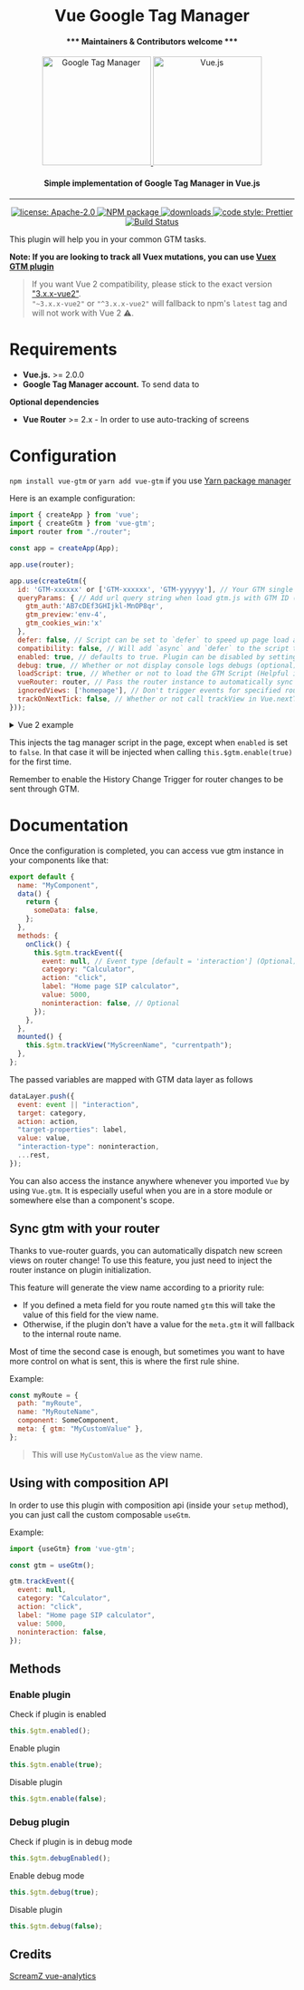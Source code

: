 <h1 align="center">Vue Google Tag Manager</h1>

<h4 align="center">*** Maintainers & Contributors welcome ***</h4>

<p align="center">
  <a href="https://tagmanager.google.com/">
    <img alt="Google Tag Manager" src="https://www.gstatic.cn/analytics-suite/header/suite/v2/ic_tag_manager.svg" height="192">
  </a>
  <a href="https://vuejs.org/">
    <img alt="Vue.js" src="https://vuejs.org/images/logo.png" height="192">
  </a>
</p>

<h4 align="center">Simple implementation of Google Tag Manager in Vue.js</h4>

---

<p align="center">
  <a href="https://github.com/mib200/vue-gtm/blob/master/LICENSE">
    <img alt="license: Apache-2.0" src="https://img.shields.io/github/license/mib200/vue-gtm.svg?style=flat-square">
  </a>
  <a href="https://www.npmjs.com/package/vue-gtm">
    <img alt="NPM package" src="https://img.shields.io/npm/v/vue-gtm.svg?style=flat-square">
  </a>
  <a href="https://www.npmjs.com/package/vue-gtm">
    <img alt="downloads" src="https://img.shields.io/npm/dt/vue-gtm.svg?style=flat-square">
  </a>
  <a href="#badge">
    <img alt="code style: Prettier" src="https://img.shields.io/badge/code_style-prettier-ff69b4.svg?style=flat-square">
  </a>
  <a href="https://github.com/mib200/vue-gtm/actions?query=branch%3Amaster+workflow%3ACI">
    <img alt="Build Status" src="https://github.com/mib200/vue-gtm/workflows/CI/badge.svg?branch=master">
  </a>
</p>

This plugin will help you in your common GTM tasks.

**Note: If you are looking to track all Vuex mutations, you can use [Vuex GTM plugin](https://gist.github.com/matt-e-king/ebdb39088c50b96bbbbe77c5bc8abb2b)**

> If you want Vue 2 compatibility, please stick to the exact version ["3.x.x-vue2"](https://github.com/mib200/vue-gtm/issues/98#issuecomment-700806816).  
> `"~3.x.x-vue2"` or `"^3.x.x-vue2"` will fallback to npm's `latest` tag and will not work with Vue 2 :warning:.

# Requirements

- **Vue.js.** >= 2.0.0
- **Google Tag Manager account.** To send data to

**Optional dependencies**

- **Vue Router** >= 2.x - In order to use auto-tracking of screens

# Configuration

`npm install vue-gtm` or `yarn add vue-gtm` if you use [Yarn package manager](https://yarnpkg.com)

Here is an example configuration:

```js
import { createApp } from 'vue';
import { createGtm } from 'vue-gtm';
import router from "./router";

const app = createApp(App);

app.use(router);

app.use(createGtm({
  id: 'GTM-xxxxxx' or ['GTM-xxxxxx', 'GTM-yyyyyy'], // Your GTM single container ID or array of container ids ['GTM-xxxxxx', 'GTM-yyyyyy']
  queryParams: { // Add url query string when load gtm.js with GTM ID (optional)
    gtm_auth:'AB7cDEf3GHIjkl-MnOP8qr',
    gtm_preview:'env-4',
    gtm_cookies_win:'x'
  },
  defer: false, // Script can be set to `defer` to speed up page load at the cost of less accurate results (in case visitor leaves before script is loaded, which is unlikely but possible). Defaults to false, so the script is loaded `async` by default
  compatibility: false, // Will add `async` and `defer` to the script tag to not block requests for old browsers that do not support `async`
  enabled: true, // defaults to true. Plugin can be disabled by setting this to false for Ex: enabled: !!GDPR_Cookie (optional)
  debug: true, // Whether or not display console logs debugs (optional)
  loadScript: true, // Whether or not to load the GTM Script (Helpful if you are including GTM manually, but need the dataLayer functionality in your components) (optional)
  vueRouter: router, // Pass the router instance to automatically sync with router (optional)
  ignoredViews: ['homepage'], // Don't trigger events for specified router names (case insensitive) (optional)
  trackOnNextTick: false, // Whether or not call trackView in Vue.nextTick
}));
```

<details>
  <summary>Vue 2 example</summary>

```js
import VueGtm from 'vue-gtm';
import VueRouter from 'vue-router';
const router = new VueRouter({ routes, mode, linkActiveClass });

Vue.use(VueGtm, {
  id: 'GTM-xxxxxx' or ['GTM-xxxxxx', 'GTM-yyyyyy'], // Your GTM single container ID or array of container ids ['GTM-xxxxxx', 'GTM-yyyyyy']
  queryParams: { // Add url query string when load gtm.js with GTM ID (optional)
    gtm_auth:'AB7cDEf3GHIjkl-MnOP8qr',
    gtm_preview:'env-4',
    gtm_cookies_win:'x'
  },
  defer: false, // defaults to false. Script can be set to `defer` to increase page-load-time at the cost of less accurate results (in case visitor leaves before script is loaded, which is unlikely but possible)
  enabled: true, // defaults to true. Plugin can be disabled by setting this to false for Ex: enabled: !!GDPR_Cookie (optional)
  debug: true, // Whether or not display console logs debugs (optional)
  loadScript: true, // Whether or not to load the GTM Script (Helpful if you are including GTM manually, but need the dataLayer functionality in your components) (optional)
  vueRouter: router, // Pass the router instance to automatically sync with router (optional)
  ignoredViews: ['homepage'], // Don't trigger events for specified router names (case insensitive) (optional)
  trackOnNextTick: false, // Whether or not call trackView in Vue.nextTick
});
```

</details>

This injects the tag manager script in the page, except when `enabled` is set to `false`.
In that case it will be injected when calling `this.$gtm.enable(true)` for the first time.

Remember to enable the History Change Trigger for router changes to be sent through GTM.

# Documentation

Once the configuration is completed, you can access vue gtm instance in your components like that:

```js
export default {
  name: "MyComponent",
  data() {
    return {
      someData: false,
    };
  },
  methods: {
    onClick() {
      this.$gtm.trackEvent({
        event: null, // Event type [default = 'interaction'] (Optional)
        category: "Calculator",
        action: "click",
        label: "Home page SIP calculator",
        value: 5000,
        noninteraction: false, // Optional
      });
    },
  },
  mounted() {
    this.$gtm.trackView("MyScreenName", "currentpath");
  },
};
```

The passed variables are mapped with GTM data layer as follows

```js
dataLayer.push({
  event: event || "interaction",
  target: category,
  action: action,
  "target-properties": label,
  value: value,
  "interaction-type": noninteraction,
  ...rest,
});
```

You can also access the instance anywhere whenever you imported `Vue` by using `Vue.gtm`. It is especially useful when you are in a store module or somewhere else than a component's scope.

## Sync gtm with your router

Thanks to vue-router guards, you can automatically dispatch new screen views on router change!
To use this feature, you just need to inject the router instance on plugin initialization.

This feature will generate the view name according to a priority rule:

- If you defined a meta field for you route named `gtm` this will take the value of this field for the view name.
- Otherwise, if the plugin don't have a value for the `meta.gtm` it will fallback to the internal route name.

Most of time the second case is enough, but sometimes you want to have more control on what is sent, this is where the first rule shine.

Example:

```js
const myRoute = {
  path: "myRoute",
  name: "MyRouteName",
  component: SomeComponent,
  meta: { gtm: "MyCustomValue" },
};
```

> This will use `MyCustomValue` as the view name.

## Using with composition API

In order to use this plugin with composition api (inside your `setup` method), you can just call the custom composable `useGtm`.

Example:

```js
import {useGtm} from 'vue-gtm';

const gtm = useGtm();

gtm.trackEvent({
  event: null,
  category: "Calculator",
  action: "click",
  label: "Home page SIP calculator",
  value: 5000,
  noninteraction: false,
});
```

## Methods

### Enable plugin

Check if plugin is enabled

```js
this.$gtm.enabled();
```

Enable plugin

```js
this.$gtm.enable(true);
```

Disable plugin

```js
this.$gtm.enable(false);
```

### Debug plugin

Check if plugin is in debug mode

```js
this.$gtm.debugEnabled();
```

Enable debug mode

```js
this.$gtm.debug(true);
```

Disable plugin

```js
this.$gtm.debug(false);
```

## Credits

[ScreamZ vue-analytics](https://github.com/ScreamZ/vue-analytics)
